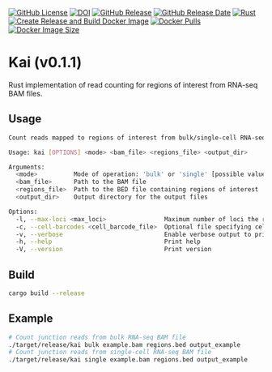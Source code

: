 [![GitHub License](https://img.shields.io/github/license/NaotoKubota/Kai)](https://github.com/NaotoKubota/Kai/blob/main/LICENSE)
[![DOI](https://zenodo.org/badge/893256586.svg)](https://doi.org/10.5281/zenodo.14211012)
[![GitHub Release](https://img.shields.io/github/v/release/NaotoKubota/Kai?style=flat)](https://github.com/NaotoKubota/Kai/releases)
[![GitHub Release Date](https://img.shields.io/github/release-date/NaotoKubota/Kai)](https://github.com/NaotoKubota/Kai/releases)
[![Rust](https://github.com/NaotoKubota/Kai/actions/workflows/rust.yaml/badge.svg)](https://github.com/NaotoKubota/Kai/actions/workflows/rust.yaml)
[![Create Release and Build Docker Image](https://github.com/NaotoKubota/Kai/actions/workflows/release-docker-build-push.yaml/badge.svg)](https://github.com/NaotoKubota/Kai/actions/workflows/release-docker-build-push.yaml)
[![Docker Pulls](https://img.shields.io/docker/pulls/naotokubota/kai)](https://hub.docker.com/r/naotokubota/kai)
[![Docker Image Size](https://img.shields.io/docker/image-size/naotokubota/kai)](https://hub.docker.com/r/naotokubota/kai)

# Kai (v0.1.1)

Rust implementation of read counting for regions of interest from RNA-seq BAM files.

## Usage

```bash
Count reads mapped to regions of interest from bulk/single-cell RNA-seq data

Usage: kai [OPTIONS] <mode> <bam_file> <regions_file> <output_dir>

Arguments:
  <mode>          Mode of operation: 'bulk' or 'single' [possible values: bulk, single]
  <bam_file>      Path to the BAM file
  <regions_file>  Path to the BED file containing regions of interest
  <output_dir>    Output directory for the output files

Options:
  -l, --max-loci <max_loci>                Maximum number of loci the read maps to [default: 1]
  -c, --cell-barcodes <cell_barcode_file>  Optional file specifying cell barcodes of interest
  -v, --verbose                            Enable verbose output to print all arguments
  -h, --help                               Print help
  -V, --version                            Print version
```

## Build

```bash
cargo build --release
```

## Example

```bash
# Count junction reads from bulk RNA-seq BAM file
./target/release/kai bulk example.bam regions.bed output_example
# Count junction reads from single-cell RNA-seq BAM file
./target/release/kai single example.bam regions.bed output_example
```

